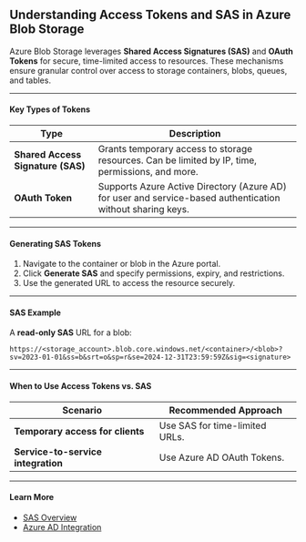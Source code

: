 ## **Understanding Access Tokens and SAS in Azure Blob Storage**

Azure Blob Storage leverages **Shared Access Signatures (SAS)** and **OAuth Tokens** for secure, time-limited access to resources. These mechanisms ensure granular control over access to storage containers, blobs, queues, and tables.

---

#### **Key Types of Tokens**  

| **Type**         | **Description**                                                                                                                                      |
|-------------------|------------------------------------------------------------------------------------------------------------------------------------------------------|
| **Shared Access Signature (SAS)** | Grants temporary access to storage resources. Can be limited by IP, time, permissions, and more.                                      |
| **OAuth Token**   | Supports Azure Active Directory (Azure AD) for user and service-based authentication without sharing keys.                                           |

---

#### **Generating SAS Tokens**  

1. Navigate to the container or blob in the Azure portal.  
2. Click **Generate SAS** and specify permissions, expiry, and restrictions.  
3. Use the generated URL to access the resource securely.  

---

#### **SAS Example**  

A **read-only SAS** URL for a blob:  
```
https://<storage_account>.blob.core.windows.net/<container>/<blob>?sv=2023-01-01&ss=b&srt=o&sp=r&se=2024-12-31T23:59:59Z&sig=<signature>
```

---

#### **When to Use Access Tokens vs. SAS**  

| **Scenario**                      | **Recommended Approach**         |
|-----------------------------------|-----------------------------------|
| **Temporary access for clients**   | Use SAS for time-limited URLs.    |
| **Service-to-service integration**| Use Azure AD OAuth Tokens.        |

---

#### **Learn More**  
- [SAS Overview](https://learn.microsoft.com/azure/storage/common/storage-sas-overview?WT.mc_id=%3Fwt.mc_id%3Dstudentamb_260352) 
- [Azure AD Integration](https://learn.microsoft.com/rest/api/storageservices/delegate-access-with-shared-access-signature?WT.mc_id=%3Fwt.mc_id%3Dstudentamb_260352)
